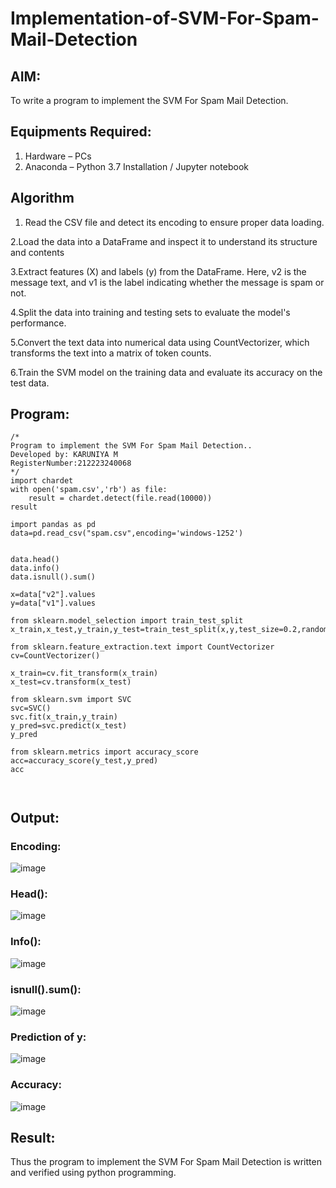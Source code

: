 # Implementation-of-SVM-For-Spam-Mail-Detection

## AIM:
To write a program to implement the SVM For Spam Mail Detection.

## Equipments Required:
1. Hardware – PCs
2. Anaconda – Python 3.7 Installation / Jupyter notebook

## Algorithm

1. Read the CSV file and detect its encoding to ensure proper data loading.

2.Load the data into a DataFrame and inspect it to understand its structure and contents

3.Extract features (X) and labels (y) from the DataFrame. Here, v2 is the message text, and v1 is the label indicating whether the message is spam or not.

4.Split the data into training and testing sets to evaluate the model's performance.

5.Convert the text data into numerical data using CountVectorizer, which transforms the text into a matrix of token counts.

6.Train the SVM model on the training data and evaluate its accuracy on the test data.

## Program:
```
/*
Program to implement the SVM For Spam Mail Detection..
Developed by: KARUNIYA M
RegisterNumber:212223240068
*/
import chardet
with open('spam.csv','rb') as file:
    result = chardet.detect(file.read(10000))
result

import pandas as pd
data=pd.read_csv("spam.csv",encoding='windows-1252')


data.head()
data.info()
data.isnull().sum()

x=data["v2"].values
y=data["v1"].values

from sklearn.model_selection import train_test_split
x_train,x_test,y_train,y_test=train_test_split(x,y,test_size=0.2,random_state=0)

from sklearn.feature_extraction.text import CountVectorizer
cv=CountVectorizer()

x_train=cv.fit_transform(x_train)
x_test=cv.transform(x_test)

from sklearn.svm import SVC
svc=SVC()
svc.fit(x_train,y_train)
y_pred=svc.predict(x_test)
y_pred

from sklearn.metrics import accuracy_score
acc=accuracy_score(y_test,y_pred)
acc



```

## Output:
### Encoding:
![image](https://github.com/user-attachments/assets/fae5d304-fe30-43aa-9eba-8255a181fb9f)

### Head():
![image](https://github.com/user-attachments/assets/d824d63e-db25-42b9-823f-7cf6c2a12a78)

### Info():
![image](https://github.com/user-attachments/assets/028ed981-94bf-404b-941b-06098c18339d)

### isnull().sum():
![image](https://github.com/user-attachments/assets/d5f2de14-34de-4a6b-a3db-0a7ee283d451)

### Prediction of y:
![image](https://github.com/user-attachments/assets/ac26701d-27e6-4d43-b0c2-96adad8b97ac)

### Accuracy:
![image](https://github.com/user-attachments/assets/994ee6e0-6c4f-45cc-b051-ab63f6d013b1)


## Result:
Thus the program to implement the SVM For Spam Mail Detection is written and verified using python programming.

